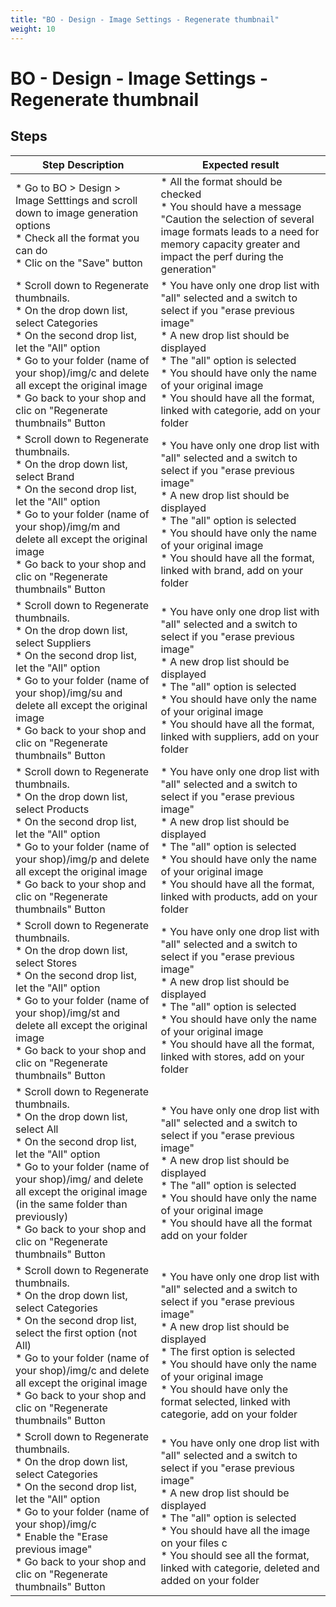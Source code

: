 ```yaml
---
title: "BO - Design - Image Settings - Regenerate thumbnail"
weight: 10
---
```


# BO - Design - Image Settings - Regenerate thumbnail
## Steps
| Step Description | Expected result |
| ----- | ----- |
| * Go to BO > Design > Image Setttings and scroll down to image generation options<br> * Check all the format you can do <br> * Clic on the "Save" button | * All the format should be checked<br> * You should have a message "Caution the selection of several image formats leads to a need for memory capacity greater and impact the perf during the generation" |
| * Scroll down to Regenerate thumbnails. <br> * On the drop down list, select Categories <br> * On the second drop list, let the "All" option<br> * Go to your folder (name of your shop)/img/c and delete all except the original image <br> * Go back to your shop and clic on "Regenerate thumbnails" Button | * You have only one drop list with "all" selected and a switch to select if you "erase previous image"<br> * A new drop list should be displayed<br> * The "all" option is selected <br> * You should have only the name of your original image <br> * You should have all the format, linked with categorie, add on your folder |
| * Scroll down to Regenerate thumbnails. <br> * On the drop down list, select Brand <br> * On the second drop list, let the "All" option<br> * Go to your folder (name of your shop)/img/m and delete all except the original image <br> * Go back to your shop and clic on "Regenerate thumbnails" Button | * You have only one drop list with "all" selected and a switch to select if you "erase previous image"<br> * A new drop list should be displayed<br> * The "all" option is selected <br> * You should have only the name of your original image <br> * You should have all the format, linked with brand, add on your folder |
| * Scroll down to Regenerate thumbnails. <br> * On the drop down list, select Suppliers <br> * On the second drop list, let the "All" option<br> * Go to your folder (name of your shop)/img/su and delete all except the original image <br> * Go back to your shop and clic on "Regenerate thumbnails" Button | * You have only one drop list with "all" selected and a switch to select if you "erase previous image"<br> * A new drop list should be displayed<br> * The "all" option is selected <br> * You should have only the name of your original image <br> * You should have all the format, linked with suppliers, add on your folder |
| * Scroll down to Regenerate thumbnails. <br> * On the drop down list, select Products <br> * On the second drop list, let the "All" option<br> * Go to your folder (name of your shop)/img/p and delete all except the original image <br> * Go back to your shop and clic on "Regenerate thumbnails" Button | * You have only one drop list with "all" selected and a switch to select if you "erase previous image"<br> * A new drop list should be displayed<br> * The "all" option is selected <br> * You should have only the name of your original image <br> * You should have all the format, linked with products, add on your folder |
| * Scroll down to Regenerate thumbnails. <br> * On the drop down list, select Stores <br> * On the second drop list, let the "All" option<br> * Go to your folder (name of your shop)/img/st and delete all except the original image <br> * Go back to your shop and clic on "Regenerate thumbnails" Button | * You have only one drop list with "all" selected and a switch to select if you "erase previous image"<br> * A new drop list should be displayed<br> * The "all" option is selected <br> * You should have only the name of your original image <br> * You should have all the format, linked with stores, add on your folder |
| * Scroll down to Regenerate thumbnails. <br> * On the drop down list, select All <br> * On the second drop list, let the "All" option<br> * Go to your folder (name of your shop)/img/ and delete all except the original image (in the same folder than previously)<br> * Go back to your shop and clic on "Regenerate thumbnails" Button | * You have only one drop list with "all" selected and a switch to select if you "erase previous image"<br> * A new drop list should be displayed<br> * The "all" option is selected <br> * You should have only the name of your original image <br> * You should have all the format add on your folder |
| * Scroll down to Regenerate thumbnails. <br> * On the drop down list, select Categories <br> * On the second drop list, select the first option (not All)<br> * Go to your folder (name of your shop)/img/c and delete all except the original image <br> * Go back to your shop and clic on "Regenerate thumbnails" Button | * You have only one drop list with "all" selected and a switch to select if you "erase previous image"<br> * A new drop list should be displayed<br> * The first option is selected <br> * You should have only the name of your original image <br> * You should have only the format selected, linked with categorie, add on your folder |
| * Scroll down to Regenerate thumbnails. <br> * On the drop down list, select Categories <br> * On the second drop list, let the "All" option<br> * Go to your folder (name of your shop)/img/c<br> * Enable the "Erase previous image"<br> * Go back to your shop and clic on "Regenerate thumbnails" Button | * You have only one drop list with "all" selected and a switch to select if you "erase previous image"<br> * A new drop list should be displayed<br> * The "all" option is selected <br> * You should have all the image on your files c<br> * You should see all the format, linked with categorie, deleted and added on your folder |
